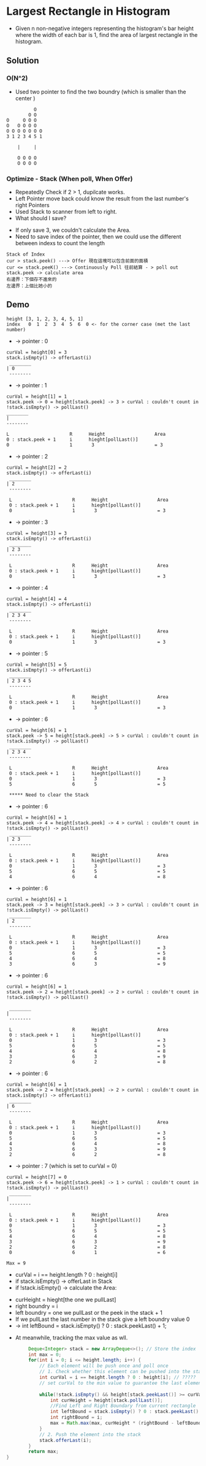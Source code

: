 #  Largest Rectangle in Histogram
- Given n non-negative integers representing the histogram's bar height where the width of each bar is 1, find the area of largest rectangle in the histogram.

## Solution
### O(N^2)
- Used two pointer to find the two boundry (which is smaller than the center )
```
          O
        O O
O     O O O
O   O O O O
O O O O O O O
3 1 2 3 4 5 1
      
    |     | 

    O O O O
    O O O O    
```

### Optimize - Stack (When poll, When Offer)
- Repeatedly Check if 2 > 1, dupilcate works.
- Left Pointer move back could know the result from the last number's right Pointers
- Used Stack to scanner from left to right.
- What should I save?
* If only save 3, we couldn't calculate the Area.
* Need to save index of the pointer, then we could use the different between indexs to count the length
``` 
Stack of Index
cur > stack.peek() ---> Offer 現在這塊可以包含前面的面積
cur <= stack.peeK() ---> Continuously Poll 往前結算 - > poll out stack.peek -> calculate area
右邊界：下個存不進來的
左邊界：上個比她小的
```
## Demo
```
height [3, 1, 2, 3, 4, 5, 1]
index   0  1  2  3  4  5  6  0 <- for the corner case (met the last number)
```
- -> pointer : 0
```
curVal = height[0] = 3
stack.isEmpty() -> offerLast(i)
 ________
| 0
 --------
 ```
 - -> pointer : 1
 ```
curVal = height[1] = 1
stack.peek -> 0 = height[stack.peek] -> 3 > curVal : couldn't count in 
!stack.isEmpty() -> pollLast()
 ________
| 
 --------

 L                      R      Height                  Area
 0 : stack.peek + 1     i      hieght[pollLast()]
 0                      1       3                      = 3
```

- -> pointer : 2
```
curVal = height[2] = 2
stack.isEmpty() -> offerLast(i)
 ________
| 2
 --------

 L                      R      Height                  Area
 0 : stack.peek + 1     i      hieght[pollLast()]
 0                      1       3                      = 3
```

- -> pointer : 3
```
curVal = height[3] = 3
stack.isEmpty() -> offerLast(i)
 ________
| 2 3
 --------

 L                      R      Height                  Area
 0 : stack.peek + 1     i      hieght[pollLast()]
 0                      1       3                      = 3
```

-  -> pointer : 4
```
curVal = height[4] = 4
stack.isEmpty() -> offerLast(i)
 ________
| 2 3 4
 --------

 L                      R      Height                  Area
 0 : stack.peek + 1     i      hieght[pollLast()]
 0                      1       3                      = 3

```
-  -> pointer : 5
```
curVal = height[5] = 5
stack.isEmpty() -> offerLast(i)
 ________
| 2 3 4 5
 --------

 L                      R      Height                  Area
 0 : stack.peek + 1     i      hieght[pollLast()]
 0                      1       3                      = 3
```
-  -> pointer : 6
```
curVal = height[6] = 1
stack.peek -> 5 = height[stack.peek] -> 5 > curVal : couldn't count in 
!stack.isEmpty() -> pollLast()
 ________
| 2 3 4 
 --------

 L                      R      Height                  Area
 0 : stack.peek + 1     i      hieght[pollLast()]
 0                      1       3                      = 3
 5                      6       5                      = 5
```

```
 ***** Need to clear the Stack
```
-   -> pointer : 6
```
curVal = height[6] = 1
stack.peek -> 4 = height[stack.peek] -> 4 > curVal : couldn't count in 
!stack.isEmpty() -> pollLast()
 ________
| 2 3 
 --------

 L                      R      Height                  Area
 0 : stack.peek + 1     i      hieght[pollLast()]
 0                      1       3                      = 3
 5                      6       5                      = 5
 4                      6       4                      = 8
```

-    -> pointer : 6
```
curVal = height[6] = 1
stack.peek -> 3 = height[stack.peek] -> 3 > curVal : couldn't count in 
!stack.isEmpty() -> pollLast()
 ________
| 2  
 --------

 L                      R      Height                  Area
 0 : stack.peek + 1     i      hieght[pollLast()]
 0                      1       3                      = 3
 5                      6       5                      = 5
 4                      6       4                      = 8
 3                      6       3                      = 9
```

-  -> pointer : 6
```
curVal = height[6] = 1
stack.peek -> 2 = height[stack.peek] -> 2 > curVal : couldn't count in 
!stack.isEmpty() -> pollLast()

 ________
| 
 --------

 L                      R      Height                  Area
 0 : stack.peek + 1     i      hieght[pollLast()]
 0                      1       3                      = 3
 5                      6       5                      = 5
 4                      6       4                      = 8
 3                      6       3                      = 9
 2                      6       2                      = 8

```
-    -> pointer : 6
```
curVal = height[6] = 1
stack.peek -> 2 = height[stack.peek] -> 2 > curVal : couldn't count in 
stack.isEmpty() -> offerLast(i)
 ________
| 6
 --------

 L                      R      Height                  Area
 0 : stack.peek + 1     i      hieght[pollLast()]
 0                      1       3                      = 3
 5                      6       5                      = 5
 4                      6       4                      = 8
 3                      6       3                      = 9
 2                      6       2                      = 8
```

- -> pointer : 7 (which is set to curVal = 0)
```
curVal = height[7] = 0
stack.peek -> 6 = height[stack.peek] -> 1 > curVal : couldn't count in 
!stack.isEmpty() -> pollLast()
 ________
| 
 --------

 L                      R      Height                  Area
 0 : stack.peek + 1     i      hieght[pollLast()]
 0                      1       3                      = 3
 5                      6       5                      = 5
 4                      6       4                      = 8
 3                      6       3                      = 9
 2                      6       2                      = 8
 0                      6       1                      = 6
```
 ```
 Max = 9
 ```

- curVal = i == height.length ? 0 : height[i]
- if stack.isEmpty() -> offerLast in Stack
- if !stack.isEmpty() -> calculate the Area:
* curHeight = hieght[the one we pullLast]
* right boundry = i
* left boundry = one we pullLast or the peek in the stack + 1
* If we pullLast the last number in the stack give a left boundry value 0
* -> int leftBound = stack.isEmpty() ? 0 : stack.peekLast() + 1;
- At meanwhile, tracking the max value as wll.

```java
        Deque<Integer> stack = new ArrayDeque<>(); // Store the index
        int max = 0;
        for(int i = 0; i <= height.length; i++) {
            // Each element will be push once and poll once
            // 1. Check whether this element can be pushed into the stack
            int curVal = i == height.length ? 0 : height[i]; // ?????
            // set curVal to the min value to guarantee the last element to be put into stack
            
            while(!stack.isEmpty() && height[stack.peekLast()] >= curVal) {
                int curHeight = height[stack.pollLast()];
                //Find Left and Right Boundary from current rectangle
                int leftBound = stack.isEmpty() ? 0 : stack.peekLast() + 1; // number in stack means the smaller boundary
                int rightBound = i;
                max = Math.max(max, curHeight * (rightBound - leftBound));
            }
            // 2. Push the element into the stack 
            stack.offerLast(i);
        }
        return max;
}
```
